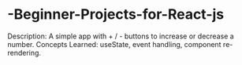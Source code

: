 # -Beginner-Projects-for-React-js
Description: A simple app with + / - buttons to increase or decrease a number. Concepts Learned: useState, event handling, component re-rendering.
